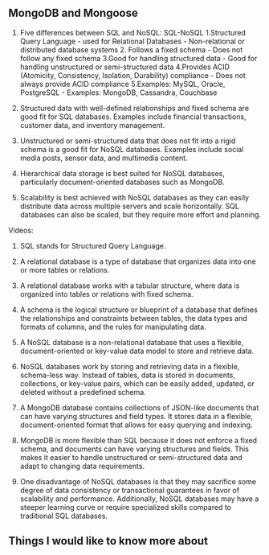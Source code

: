 ## MongoDB and Mongoose
 
1. Five differences between SQL and NoSQL:
SQL-NoSQL
   1.Structured Query Language - used for Relational Databases - Non-relational or distributed database systems 
   2. Follows a fixed schema - Does not follow any fixed schema
   3.Good for handling structured data - Good for handling unstructured or semi-structured data
   4.Provides ACID (Atomicity, Consistency, Isolation, Durability) compliance - Does not always provide ACID compliance
   5.Examples: MySQL, Oracle, PostgreSQL - Examples: MongoDB, Cassandra, Couchbase

2. Structured data with well-defined relationships and fixed schema are good fit for SQL databases. Examples include financial transactions, customer data, and inventory management.

3. Unstructured or semi-structured data that does not fit into a rigid schema is a good fit for NoSQL databases. Examples include social media posts, sensor data, and multimedia content.

4. Hierarchical data storage is best suited for NoSQL databases, particularly document-oriented databases such as MongoDB.

5. Scalability is best achieved with NoSQL databases as they can easily distribute data across multiple servers and scale horizontally. SQL databases can also be scaled, but they require more effort and planning.


Videos:

1. SQL stands for Structured Query Language.

2. A relational database is a type of database that organizes data into one or more tables or relations. 

3. A relational database works with a tabular structure, where data is organized into tables or relations with fixed schema.

4. A schema is the logical structure or blueprint of a database that defines the relationships and constraints between tables, the data types and formats of columns, and the rules for manipulating data.

5. A NoSQL database is a non-relational database that uses a flexible, document-oriented or key-value data model to store and retrieve data. 

6. NoSQL databases work by storing and retrieving data in a flexible, schema-less way. Instead of tables, data is stored in documents, collections, or key-value pairs, which can be easily added, updated, or deleted without a predefined schema.

7. A MongoDB database contains collections of JSON-like documents that can have varying structures and field types. It stores data in a flexible, document-oriented format that allows for easy querying and indexing.

8. MongoDB is more flexible than SQL because it does not enforce a fixed schema, and documents can have varying structures and fields. This makes it easier to handle unstructured or semi-structured data and adapt to changing data requirements.

9. One disadvantage of NoSQL databases is that they may sacrifice some degree of data consistency or transactional guarantees in favor of scalability and performance. Additionally, NoSQL databases may have a steeper learning curve or require specialized skills compared to traditional SQL databases.


## Things I would like to know more about